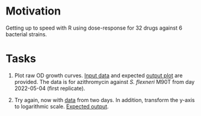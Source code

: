 # Motivation

Getting up to speed with R using dose-response for 32 drugs against 6
bacterial strains.

# Tasks

1.  Plot raw OD growth curves. [Input data](doc/tasks/01_dat.csv) and
    expected [output plot](doc/tasks/01_out.pdf) are provided. The data
    is for azithromycin against *S. flexneri* M90T from day 2022-05-04
    (first replicate).

2.  Try again, now with [data](doc/tasks/02_dat.csv) from two days. In
    addition, transform the y-axis to logarithmic scale. [Expected
    output](doc/tasks/02_out.pdf).
